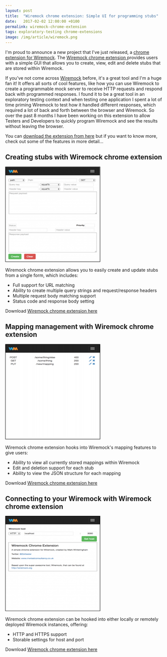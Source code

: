 ```yaml
---
layout: post
title:  "Wiremock chrome extension: Simple UI for programming stubs"
date:   2017-02-02 12:00:00 +0100
permalink: wiremock-chrome-extension
tags: exploratory-testing chrome-extensions
image: /img/article/wiremock.png
---
```


I'm proud to announce a new project that I've just released, a [chrome extension for Wiremock](https://chrome.google.com/webstore/detail/wiremock-extension/ikiaofdpbmofgmlhajfnhdjelkleljbl).  The [ Wiremock chrome extension ](https://chrome.google.com/webstore/detail/wiremock-extension/ikiaofdpbmofgmlhajfnhdjelkleljbl) provides users with a simple GUI that allows you to create, view, edit and delete stubs that are stored within Wiremock.

If you've not come across [Wiremock](http://wiremock.org/) before, it's a great tool and I'm a huge fan it!  It offers all sorts of cool features, like how you can use Wiremock to create a programmable mock server to receive HTTP requests and respond back with programmed responses.  I found it to be a great tool in an exploratory testing context and when testing one application I spent a lot of time priming Wiremock to test how it handled different responses, which required a lot of back and forth between the browser and Wiremock.  So over the past 8 months I have been working on this extension to allow Testers and Developers to quickly program Wiremock and see the results without leaving the browser.

You can [download the extension from here](https://chrome.google.com/webstore/detail/wiremock-extension/ikiaofdpbmofgmlhajfnhdjelkleljbl) but if you want to know more, check out some of the features in more detail...

<h2>Creating stubs with Wiremock chrome extension</h2>

<a href="/img/2017/02/wiremock-chrome-extension-slide-1.png"><img src="/img/2017/02/wiremock-chrome-extension-slide-1-243x300.png" alt="Wiremock chrome extension - Create stub" width="300" height="300" class="alignleft size-medium wp-image-583" style="border: 1px solid #000000" /></a>

Wiremock chrome extension allows you to easily create and update stubs from a single form, which includes:

* Full support for URL matching
* Ability to create multiple query strings and request/response headers
* Multiple request body matching support
* Status code and response body setting

Download [ Wiremock chrome extension here](https://chrome.google.com/webstore/detail/wiremock-extension/ikiaofdpbmofgmlhajfnhdjelkleljbl)

<h2>Mapping management with Wiremock chrome extension</h2>

<a href="/img/2017/02/wiremock-chrome-extension-slide-2.png"><img src="/img/2017/02/wiremock-chrome-extension-slide-2-242x300.png" alt="Wiremock chrome extension - Mappings view" width="300" height="300" class="alignright size-medium wp-image-584" style="border: 1px solid #000000" /></a>

Wiremock chrome extension hooks into Wiremock's mapping features to give users:

* Ability to view all currently stored mappings within Wiremock
* Edit and deletion support for each stub
* Ability to view the JSON structure for each mapping

Download [ Wiremock chrome extension here](https://chrome.google.com/webstore/detail/wiremock-extension/ikiaofdpbmofgmlhajfnhdjelkleljbl)

<h2>Connecting to your Wiremock with Wiremock chrome extension</h2>

<a href="/img/2017/02/wiremock-chrome-extension-slide-3.png"><img src="/img/2017/02/wiremock-chrome-extension-slide-3-242x300.png" alt="Wiremock chrome extension - Settings" width="300" height="300" class="alignleft size-medium wp-image-585" style="border: 1px solid #000000" /></a>

Wiremock chrome extension can be hooked into either locally or remotely deployed Wiremock instances, offering:

* HTTP and HTTPS support
* Storable settings for host and port

Download [ Wiremock chrome extension here](https://chrome.google.com/webstore/detail/wiremock-extension/ikiaofdpbmofgmlhajfnhdjelkleljbl)
